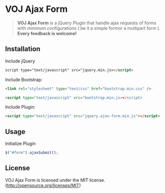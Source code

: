 # VOJ Ajax Form
> **VOJ Ajax Form** is a jQuery Plugin that handle ajax requests of forms with minimum configurations ( be it a simple formor a multipart form ).
**Every feedback is welcome!**

## Installation
Include jQuery
```html
script type="text/javascript" src="jquery.min.js></script>
```
Include Bootstrap:
```html
<link rel="stylesheet" type="text/css" href="bootstrap.min.css" />
```
```html
<script type="text/javascript" src="bootstrap.min.js></script>
```

Include Plugin:
```html
<script type="text/javascript" src="jquery.ajax-form.min.js"></script>
```

## Usage
Initialize Plugin
```js
$("#form").ajaxSubmit();
```


## License

VOJ Ajax Form is licensed under the MIT license. (http://opensource.org/licenses/MIT)
